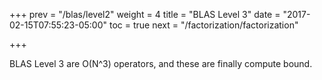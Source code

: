 +++
prev = "/blas/level2"
weight = 4
title = "BLAS Level 3"
date = "2017-02-15T07:55:23-05:00"
toc = true
next = "/factorization/factorization"

+++

BLAS Level 3 are O(N^3) operators, and these are finally compute bound.
